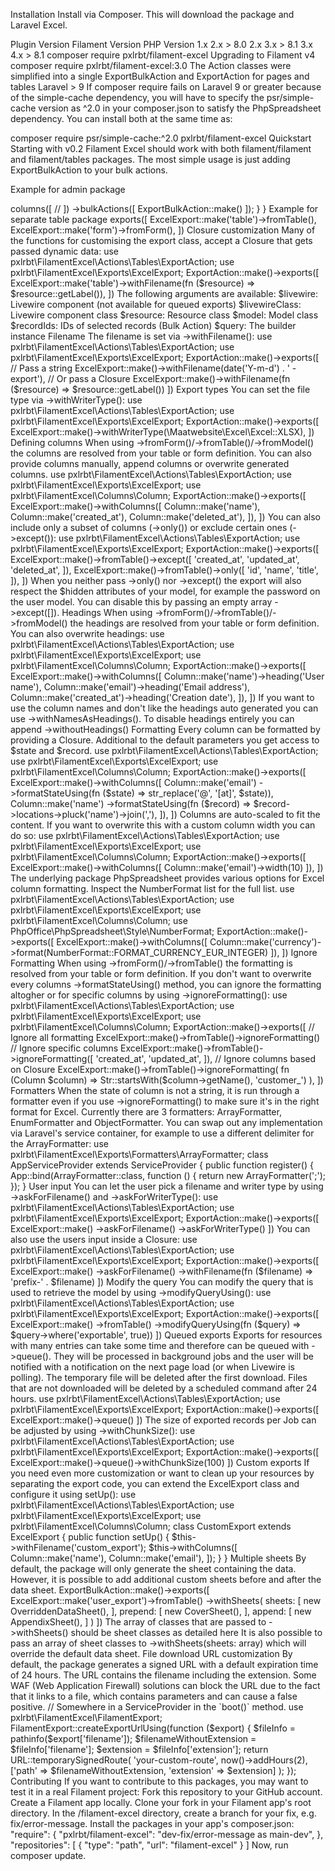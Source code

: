 Installation
Install via Composer. This will download the package and Laravel Excel.

Plugin Version	Filament Version	PHP Version
1.x	2.x	> 8.0
2.x	3.x	> 8.1
3.x	4.x	> 8.1
composer require pxlrbt/filament-excel
Upgrading to Filament v4
composer require pxlrbt/filament-excel:3.0
The Action classes were simplified into a single ExportBulkAction and ExportAction for pages and tables
Laravel > 9
If composer require fails on Laravel 9 or greater because of the simple-cache dependency, you will have to specify the psr/simple-cache version as ^2.0 in your composer.json to satisfy the PhpSpreadsheet dependency. You can install both at the same time as:

composer require psr/simple-cache:^2.0 pxlrbt/filament-excel
Quickstart
Starting with v0.2 Filament Excel should work with both filament/filament and filament/tables packages. The most simple usage is just adding ExportBulkAction to your bulk actions.

Example for admin package

<?php

namespace App\Filament\Resources;

use pxlrbt\FilamentExcel\Actions\Tables\ExportBulkAction;

class UserResource extends Resource
{  
    public static function table(Table $table): Table
    {
        return $table
            ->columns([
                //   
            ])
            ->bulkActions([
                ExportBulkAction::make()
            ]);
    }
}
Example for separate table package

<?php

namespace App\Filament\Resources;

use pxlrbt\FilamentExcel\Actions\Tables\ExportBulkAction;

public function getTableBulkActions()
{
    return  [
        ExportBulkAction::make()
    ];
}
Usage
Filament Excel comes with three actions you can use:

Actions\Tables\ExportBulkAction for table bulk actions
Actions\Tables\ExportAction for table header actions
Actions\Pages\ExportAction for record pages
Without further configuration they will try to resolve the fields from the table or form definition and output an Excel file.

Multiple export classes
You can overwrite the default export class and also configure multiple exports with different settings. The user will be shown a modal to select the export class he wants to use.

use pxlrbt\FilamentExcel\Actions\Tables\ExportAction;
use pxlrbt\FilamentExcel\Exports\ExcelExport;

ExportAction::make()->exports([
    ExcelExport::make('table')->fromTable(),
    ExcelExport::make('form')->fromForm(),
])
Closure customization
Many of the functions for customising the export class, accept a Closure that gets passed dynamic data:

use pxlrbt\FilamentExcel\Actions\Tables\ExportAction;
use pxlrbt\FilamentExcel\Exports\ExcelExport;

ExportAction::make()->exports([
    ExcelExport::make('table')->withFilename(fn ($resource) => $resource::getLabel()),
])
The following arguments are available:

$livewire: Livewire component (not available for queued exports)
$livewireClass: Livewire component class
$resource: Resource class
$model: Model class
$recordIds: IDs of selected records (Bulk Action)
$query: The builder instance
Filename
The filename is set via ->withFilename():

use pxlrbt\FilamentExcel\Actions\Tables\ExportAction;
use pxlrbt\FilamentExcel\Exports\ExcelExport;

ExportAction::make()->exports([
    // Pass a string
    ExcelExport::make()->withFilename(date('Y-m-d') . ' - export'),
    
    // Or pass a Closure
    ExcelExport::make()->withFilename(fn ($resource) => $resource::getLabel())
])
Export types
You can set the file type via ->withWriterType():

use pxlrbt\FilamentExcel\Actions\Tables\ExportAction;
use pxlrbt\FilamentExcel\Exports\ExcelExport;

ExportAction::make()->exports([
    ExcelExport::make()->withWriterType(\Maatwebsite\Excel\Excel::XLSX),
])
Defining columns
When using ->fromForm()/->fromTable()/->fromModel() the columns are resolved from your table or form definition. You can also provide columns manually, append columns or overwrite generated columns.

use pxlrbt\FilamentExcel\Actions\Tables\ExportAction;
use pxlrbt\FilamentExcel\Exports\ExcelExport;
use pxlrbt\FilamentExcel\Columns\Column;

ExportAction::make()->exports([
    ExcelExport::make()->withColumns([
        Column::make('name'),
        Column::make('created_at'),
        Column::make('deleted_at'),
    ]),
])
You can also include only a subset of columns (->only()) or exclude certain ones (->except()):

use pxlrbt\FilamentExcel\Actions\Tables\ExportAction;
use pxlrbt\FilamentExcel\Exports\ExcelExport;

ExportAction::make()->exports([
    ExcelExport::make()->fromTable()->except([
        'created_at', 'updated_at', 'deleted_at',
    ]),
    
    ExcelExport::make()->fromTable()->only([
        'id', 'name', 'title',
    ]),
])
When you neither pass ->only() nor ->except() the export will also respect the $hidden attributes of your model, for example the password on the user model. You can disable this by passing an empty array ->except([]).

Headings
When using ->fromForm()/->fromTable()/->fromModel() the headings are resolved from your table or form definition. You can also overwrite headings:

use pxlrbt\FilamentExcel\Actions\Tables\ExportAction;
use pxlrbt\FilamentExcel\Exports\ExcelExport;
use pxlrbt\FilamentExcel\Columns\Column;

ExportAction::make()->exports([
    ExcelExport::make()->withColumns([
        Column::make('name')->heading('User name'),
        Column::make('email')->heading('Email address'),
        Column::make('created_at')->heading('Creation date'),
    ]),
])
If you want to use the column names and don't like the headings auto generated you can use ->withNamesAsHeadings(). To disable headings entirely you can append ->withoutHeadings()

Formatting
Every column can be formatted by providing a Closure. Additional to the default parameters you get access to $state and $record.

use pxlrbt\FilamentExcel\Actions\Tables\ExportAction;
use pxlrbt\FilamentExcel\Exports\ExcelExport;
use pxlrbt\FilamentExcel\Columns\Column;

ExportAction::make()->exports([
    ExcelExport::make()->withColumns([
        Column::make('email')
            ->formatStateUsing(fn ($state) => str_replace('@', '[at]', $state)),
            
        Column::make('name')
            ->formatStateUsing(fn ($record) => $record->locations->pluck('name')->join(','),
    ]),
])
Columns are auto-scaled to fit the content. If you want to overwrite this with a custom column width you can do so:

use pxlrbt\FilamentExcel\Actions\Tables\ExportAction;
use pxlrbt\FilamentExcel\Exports\ExcelExport;
use pxlrbt\FilamentExcel\Columns\Column;

ExportAction::make()->exports([
    ExcelExport::make()->withColumns([
        Column::make('email')->width(10)
    ]),
])
The underlying package PhpSpreadsheet provides various options for Excel column formatting. Inspect the NumberFormat list for the full list.

use pxlrbt\FilamentExcel\Actions\Tables\ExportAction;
use pxlrbt\FilamentExcel\Exports\ExcelExport;
use pxlrbt\FilamentExcel\Columns\Column;
use PhpOffice\PhpSpreadsheet\Style\NumberFormat;

ExportAction::make()->exports([
    ExcelExport::make()->withColumns([
        Column::make('currency')->format(NumberFormat::FORMAT_CURRENCY_EUR_INTEGER)
    ]),
])
Ignore Formatting
When using ->fromForm()/->fromTable() the formatting is resolved from your table or form definition. If you don't want to overwrite every columns ->formatStateUsing() method, you can ignore the formatting altogher or for specific columns by using ->ignoreFormatting():

use pxlrbt\FilamentExcel\Actions\Tables\ExportAction;
use pxlrbt\FilamentExcel\Exports\ExcelExport;
use pxlrbt\FilamentExcel\Columns\Column;

ExportAction::make()->exports([
    // Ignore all formatting
    ExcelExport::make()->fromTable()->ignoreFormatting()
    
    // Ignore specific columns
    ExcelExport::make()->fromTable()->ignoreFormatting([
        'created_at', 'updated_at',
    ]),
    
    // Ignore columns based on Closure
    ExcelExport::make()->fromTable()->ignoreFormatting(
        fn (Column $column) => Str::startsWith($column->getName(), 'customer_')
    ),
])
Formatters
When the state of column is not a string, it is run through a formatter even if you use ->ignoreFormatting() to make sure it's in the right format for Excel.

Currently there are 3 formatters: ArrayFormatter, EnumFormatter and ObjectFormatter. You can swap out any implementation via Laravel's service container, for example to use a different delimiter for the ArrayFormatter:

use pxlrbt\FilamentExcel\Exports\Formatters\ArrayFormatter;

class AppServiceProvider extends ServiceProvider
{
    public function register()
    {
        App::bind(ArrayFormatter::class, function () {
            return new ArrayFormatter(';');
        });
    }
User input
You can let the user pick a filename and writer type by using ->askForFilename() and ->askForWriterType():

use pxlrbt\FilamentExcel\Actions\Tables\ExportAction;
use pxlrbt\FilamentExcel\Exports\ExcelExport;

ExportAction::make()->exports([
    ExcelExport::make()
        ->askForFilename()
        ->askForWriterType()
])
You can also use the users input inside a Closure:

use pxlrbt\FilamentExcel\Actions\Tables\ExportAction;
use pxlrbt\FilamentExcel\Exports\ExcelExport;

ExportAction::make()->exports([
    ExcelExport::make()
        ->askForFilename()
        ->withFilename(fn ($filename) => 'prefix-' . $filename)
])
Modify the query
You can modify the query that is used to retrieve the model by using ->modifyQueryUsing():

use pxlrbt\FilamentExcel\Actions\Tables\ExportAction;
use pxlrbt\FilamentExcel\Exports\ExcelExport;

ExportAction::make()->exports([
    ExcelExport::make()
        ->fromTable()
        ->modifyQueryUsing(fn ($query) => $query->where('exportable', true))
])
Queued exports
Exports for resources with many entries can take some time and therefore can be queued with ->queue(). They will be processed in background jobs and the user will be notified with a notification on the next page load (or when Livewire is polling).

The temporary file will be deleted after the first download. Files that are not downloaded will be deleted by a scheduled command after 24 hours.

use pxlrbt\FilamentExcel\Actions\Tables\ExportAction;
use pxlrbt\FilamentExcel\Exports\ExcelExport;

ExportAction::make()->exports([
    ExcelExport::make()->queue()
])
The size of exported records per Job can be adjusted by using ->withChunkSize():

use pxlrbt\FilamentExcel\Actions\Tables\ExportAction;
use pxlrbt\FilamentExcel\Exports\ExcelExport;

ExportAction::make()->exports([
    ExcelExport::make()->queue()->withChunkSize(100)
])
Custom exports
If you need even more customization or want to clean up your resources by separating the export code, you can extend the ExcelExport class and configure it using setUp():

use pxlrbt\FilamentExcel\Actions\Tables\ExportAction;
use pxlrbt\FilamentExcel\Exports\ExcelExport;
use pxlrbt\FilamentExcel\Columns\Column;

class CustomExport extends ExcelExport
{
    
    public function setUp()
    {
        $this->withFilename('custom_export');
        $this->withColumns([
            Column::make('name'),
            Column::make('email'),
        ]);
    }
}
Multiple sheets
By default, the package will only generate the sheet containing the data. However, it is possible to add additional custom sheets before and after the data sheet.

ExportBulkAction::make()->exports([
    ExcelExport::make('user_export')->fromTable()
        ->withSheets(
            sheets: [
                new OverriddenDataSheet(),
            ],
            prepend: [
                new CoverSheet(),
            ],
            append: [
                new AppendixSheet(),
            ]
        )
])
The array of classes that are passed to ->withSheets() should be sheet classes as detailed here

It is also possible to pass an array of sheet classes to ->withSheets(sheets: array) which will override the default data sheet.

File download URL customization
By default, the package generates a signed URL with a default expiration time of 24 hours. The URL contains the filename including the extension. Some WAF (Web Application Firewall) solutions can block the URL due to the fact that it links to a file, which contains parameters and can cause a false positive.

// Somewhere in a ServiceProvider in the `boot()` method.
use pxlrbt\FilamentExcel\FilamentExport;

FilamentExport::createExportUrlUsing(function ($export) {
    $fileInfo = pathinfo($export['filename']);
    $filenameWithoutExtension = $fileInfo['filename'];
    $extension = $fileInfo['extension'];

    return URL::temporarySignedRoute(
        'your-custom-route',
        now()->addHours(2),
        ['path' => $filenameWithoutExtension, 'extension' => $extension]
    );
});
Contributing
If you want to contribute to this packages, you may want to test it in a real Filament project:

Fork this repository to your GitHub account.
Create a Filament app locally.
Clone your fork in your Filament app's root directory.
In the /filament-excel directory, create a branch for your fix, e.g. fix/error-message.
Install the packages in your app's composer.json:

"require": {
    "pxlrbt/filament-excel": "dev-fix/error-message as main-dev",
},
"repositories": [
    {
        "type": "path",
        "url": "filament-excel"
    }
]
Now, run composer update.